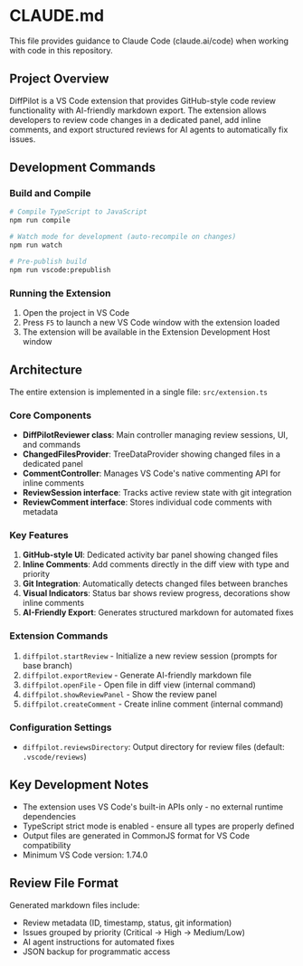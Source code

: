 # CLAUDE.md

This file provides guidance to Claude Code (claude.ai/code) when working with code in this repository.

## Project Overview

DiffPilot is a VS Code extension that provides GitHub-style code review functionality with AI-friendly markdown export. The extension allows developers to review code changes in a dedicated panel, add inline comments, and export structured reviews for AI agents to automatically fix issues.

## Development Commands

### Build and Compile
```bash
# Compile TypeScript to JavaScript
npm run compile

# Watch mode for development (auto-recompile on changes)
npm run watch

# Pre-publish build
npm run vscode:prepublish
```

### Running the Extension
1. Open the project in VS Code
2. Press `F5` to launch a new VS Code window with the extension loaded
3. The extension will be available in the Extension Development Host window

## Architecture

The entire extension is implemented in a single file: `src/extension.ts`

### Core Components
- **DiffPilotReviewer class**: Main controller managing review sessions, UI, and commands
- **ChangedFilesProvider**: TreeDataProvider showing changed files in a dedicated panel
- **CommentController**: Manages VS Code's native commenting API for inline comments
- **ReviewSession interface**: Tracks active review state with git integration
- **ReviewComment interface**: Stores individual code comments with metadata

### Key Features
1. **GitHub-style UI**: Dedicated activity bar panel showing changed files
2. **Inline Comments**: Add comments directly in the diff view with type and priority
3. **Git Integration**: Automatically detects changed files between branches
4. **Visual Indicators**: Status bar shows review progress, decorations show inline comments
5. **AI-Friendly Export**: Generates structured markdown for automated fixes

### Extension Commands
1. `diffpilot.startReview` - Initialize a new review session (prompts for base branch)
2. `diffpilot.exportReview` - Generate AI-friendly markdown file
3. `diffpilot.openFile` - Open file in diff view (internal command)
4. `diffpilot.showReviewPanel` - Show the review panel
5. `diffpilot.createComment` - Create inline comment (internal command)

### Configuration Settings
- `diffpilot.reviewsDirectory`: Output directory for review files (default: `.vscode/reviews`)

## Key Development Notes

- The extension uses VS Code's built-in APIs only - no external runtime dependencies
- TypeScript strict mode is enabled - ensure all types are properly defined
- Output files are generated in CommonJS format for VS Code compatibility
- Minimum VS Code version: 1.74.0

## Review File Format

Generated markdown files include:
- Review metadata (ID, timestamp, status, git information)
- Issues grouped by priority (Critical → High → Medium/Low)
- AI agent instructions for automated fixes
- JSON backup for programmatic access